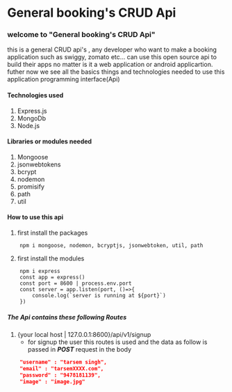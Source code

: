 # General booking's CRUD Api
### welcome to "General booking's CRUD Api"
this is a general CRUD api's , any developer who want to make a booking application such as swiggy, zomato etc... can use this open source api to build their apps no matter is it a web application or android applicartion.
futher now we see all the basics things and technologies needed to use this application programming interface(Api)

#### Technologies used
1. Express.js
2. MongoDb
3. Node.js

#### Libraries or modules needed
1. Mongoose
2. jsonwebtokens
3. bcrypt
4. nodemon
5. promisify
6. path
7. util


#### How to use this api
1. first install the packages
````express
    npm i mongoose, nodemon, bcryptjs, jsonwebtoken, util, path
````
2. first install the modules
````express
    npm i express
    const app = express()
    const port = 8600 | process.env.port
    const server = app.listen(port, ()=>{
        console.log(`server is running at ${port}`)
    })
````

##### The Api contains these following Routes
1. {your local host | 127.0.0.1:8600}/api/v1/signup
    * for signup the user this routes is used and the data as follow is passed in ***POST*** request in the body
````json
    "username" : "tarsem singh",
    "email" : "tarsemXXXX.com",
    "password" : "9478181139",
    "image" : "image.jpg"
````